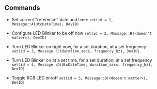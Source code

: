## Commands

- Set current "reference" date and time:
`set(id = 1, Message::A(UtcDateTime), DevID)`

- Configure LED Blinker to be off now
`set(id = 2, Message::B(<doesn't matter>), DevID)`

- Turn LED Blinker on right now, for a set duration, at a set frequency
`set(id = 3, Message::C(duration_secs, frequency_hz), DevID)`

- Turn LED Blinker on at a set time, for a set duration, at a set frequency
`set(id = 4, Message::D(UtcDateTime, duration_secs, frequency_hz), DevID)`

- Toggle RGB LED on/off
`set(id = 5, Message::B(<doesn't matter>), DevID)`